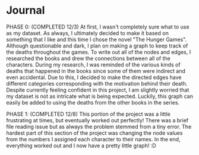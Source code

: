 # Journal

PHASE 0: (COMPLETED 12/3)
    At first, I wasn't completely sure what to use as my dataset. As always, I ultimately decided to make it based on something that I like and this time I chose the novel "The Hunger Games". Although questionable and dark, I plan on making a graph to keep track of the deaths throughout the games. To write out all of the nodes and edges, I researched the books and drew the connections between all of the characters. During my research, I was reminded of the various kinds of deaths that happened in the books since some of them were indirect and even accidental. Due to this, I decided to make the directed edges have different categories corresponding with the motivation behind their death. Despite currently feeling confident in this project, I am slightly worried that my dataset is not as intricate what is being expected. Luckily, this graph can easily be added to using the deaths from the other books in the series. 

PHASE 1: (COMPLETED 12/8)
    This portion of the project was a little frustrating at times, but eventually worked out perfectly! There was a brief file reading issue but as always the problem stemmed from a tiny error. The hardest part of this section of the project was changing the node values from the numbers I assigned each character to their names. In the end, everything worked out and I now have a pretty little graph! :D

